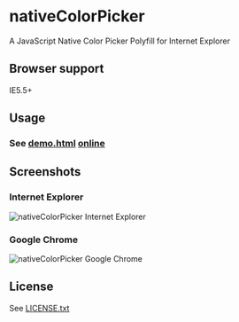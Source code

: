 # nativeColorPicker

A JavaScript Native Color Picker Polyfill for Internet Explorer

## Browser support
IE5.5+

## Usage
### See [demo.html](https://github.com/dciccale/nativeColorPicker/blob/master/demo.html) [online](http://dciccale.github.com/nativeColorPicker)

## Screenshots

### Internet Explorer
![nativeColorPicker Internet Explorer](http://dciccale.github.com/nativeColorPicker/nativeColorPicker_ie.jpg)

### Google Chrome
![nativeColorPicker Google Chrome](http://dciccale.github.com/nativeColorPicker/nativeColorPicker_chrome.jpg)

## License
See [LICENSE.txt](https://raw.github.com/dciccale/nativeColorPicker/master/LICENSE.txt)